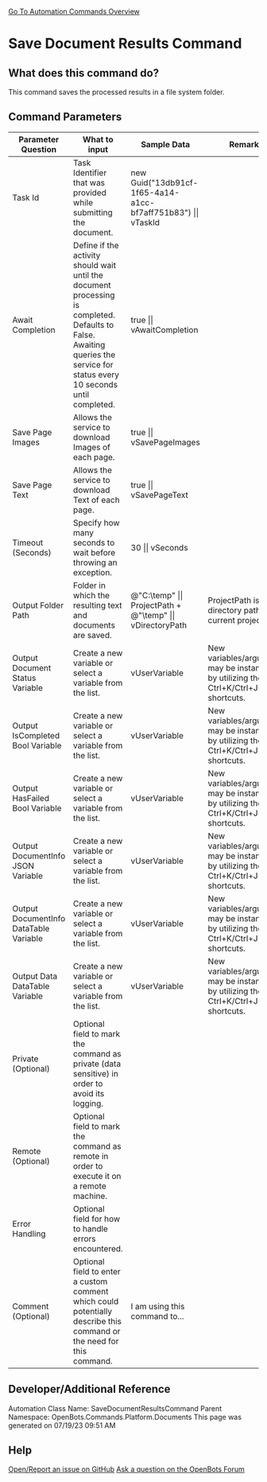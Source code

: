 <!--TITLE: Save Document Results Command -->
<!-- SUBTITLE: a command in the Platform Commands\Documents group. -->
[Go To Automation Commands Overview](/automation-commands)


# Save Document Results Command


## What does this command do?
This command saves the processed results in a file system folder.


## Command Parameters
| Parameter Question   	| What to input  	|  Sample Data 	| Remarks  	|
| ---                    | ---               | ---           | ---       |
|Task Id|Task Identifier that was provided while submitting the document.|new Guid("13db91cf-1f65-4a14-a1cc-bf7aff751b83") \|\| vTaskId||
|Await Completion|Define if the activity should wait until the document processing is completed. Defaults to False. Awaiting queries the service for status every 10 seconds until completed.|true \|\| vAwaitCompletion||
|Save Page Images|Allows the service to download Images of each page.|true \|\| vSavePageImages||
|Save Page Text|Allows the service to download Text of each page.|true \|\| vSavePageText||
|Timeout (Seconds)|Specify how many seconds to wait before throwing an exception.|30 \|\| vSeconds||
|Output Folder Path|Folder in which the resulting text and documents are saved.|@"C:\temp" \|\| ProjectPath + @"\temp" \|\| vDirectoryPath|ProjectPath is the directory path of the current project.|
|Output Document Status Variable|Create a new variable or select a variable from the list.|vUserVariable|New variables/arguments may be instantiated by utilizing the Ctrl+K/Ctrl+J shortcuts.|
|Output IsCompleted Bool Variable|Create a new variable or select a variable from the list.|vUserVariable|New variables/arguments may be instantiated by utilizing the Ctrl+K/Ctrl+J shortcuts.|
|Output HasFailed Bool Variable|Create a new variable or select a variable from the list.|vUserVariable|New variables/arguments may be instantiated by utilizing the Ctrl+K/Ctrl+J shortcuts.|
|Output DocumentInfo JSON Variable|Create a new variable or select a variable from the list.|vUserVariable|New variables/arguments may be instantiated by utilizing the Ctrl+K/Ctrl+J shortcuts.|
|Output DocumentInfo DataTable Variable|Create a new variable or select a variable from the list.|vUserVariable|New variables/arguments may be instantiated by utilizing the Ctrl+K/Ctrl+J shortcuts.|
|Output Data DataTable Variable|Create a new variable or select a variable from the list.|vUserVariable|New variables/arguments may be instantiated by utilizing the Ctrl+K/Ctrl+J shortcuts.|
|Private (Optional)|Optional field to mark the command as private (data sensitive) in order to avoid its logging.|||
|Remote (Optional)|Optional field to mark the command as remote in order to execute it on a remote machine.|||
|Error Handling|Optional field for how to handle errors encountered.|||
|Comment (Optional)|Optional field to enter a custom comment which could potentially describe this command or the need for this command.|I am using this command to...||


## Developer/Additional Reference
Automation Class Name: SaveDocumentResultsCommand
Parent Namespace: OpenBots.Commands.Platform.Documents
This page was generated on 07/19/23 09:51 AM


## Help
[Open/Report an issue on GitHub](https://github.com/OpenBotsAI/OpenBots.Studio/issues/new)
[Ask a question on the OpenBots Forum](https://openbots.ai/forums/)
